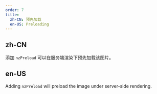 ```yaml
---
order: 7
title:
  zh-CN: 预先加载
  en-US: Preloading
---
```


## zh-CN

添加 `nzPreload` 可以在服务端渲染下预先加载该图片。

## en-US

Adding `nzPreload` will preload the image under server-side rendering.